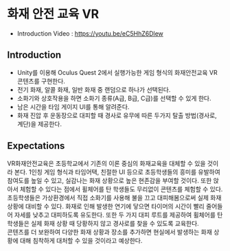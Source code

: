 #  화재 안전 교육 VR
- Introduction Video : https://youtu.be/eC5HhZ6Dlew <br />

## Introduction
 - Unity를 이용해 Oculus Quest 2에서 실행가능한 게임 형식의 화재안전교육 VR 콘텐츠를 구현한다.
 - 전기 화재, 알콜 화재, 일반 화재 중 랜덤으로 하나가 선택된다.
 - 소화기와 상호작용을 하면 소화기 종류(A급, B급, C급)를 선택할 수 있게 한다.
 - 남은 시간을 타임 게이지 UI를 통해 알려준다.
 - 화재 진압 후 운동장으로 대피할 때 경사로 유무에 따른 두가지 탈출 방법(경사로, 계단)을 제공한다.
 
 ## Expectations
VR화재안전교육은 초등학교에서 기존의 이론 중심의 화재교육을 대체할 수 있을 것이라 본다. 1인칭 게임 형식과 타임어택, 친절한 UI 등으로 초등학생들의 흥미를 유발하여 참여도를 높일 수 있고, 실감나는 화재 상황으로 높은 현존감을 부여할 것이다. 또한 앉아서 체험할 수 있다는 점에서 휠체어를 탄 학생들도 무리없이 콘텐츠를 체험할 수 있다.  <br />
초등학생들은 가상환경에서 직접 소화기를 사용해 불을 끄고 대피해봄으로써 실제 화재 상황에 대비할 수 있다. 화재로 인해 발생한 연기에 닿으면 타이머의 시간이 빨리 줄어들어 자세를 낮추고 대피하도록 유도한다. 또한 두 가지 대피 루트를 제공하여 휠체어를 탄 학생들은 실제 화재 상황 때 당황하지 않고 경사로를 찾을 수 있도록 교육한다.   <br />
콘텐츠를 더 보완하여 다양한 화재 상황과 장소를 추가하면 현실에서 발생하는 화재 상황에 대해 침착하게 대처할 수 있을 것이라고 예상한다.
 
